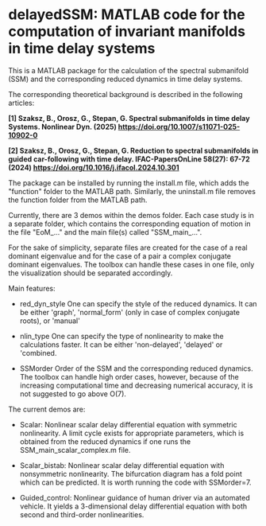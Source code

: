 # delayedSSM: MATLAB code for the computation of invariant manifolds in time delay systems

This is a MATLAB package for the calculation of the spectral submanifold (SSM) and the corresponding reduced dynamics in time delay systems. 

The corresponding theoretical background is described in the following articles:

**[1] Szaksz, B., Orosz, G., Stepan, G. Spectral submanifolds in time delay Systems. Nonlinear Dyn. (2025) https://doi.org/10.1007/s11071-025-10902-0**

**[2] Szaksz, B., Orosz, G., Stepan, G. Reduction to spectral submanifolds in guided car-following with time delay. IFAC-PapersOnLine 58(27): 67-72 (2024) https://doi.org/10.1016/j.ifacol.2024.10.301**

The package can be installed by running the install.m file, which adds the "function" folder to the MATLAB path. Similarly, the uninstall.m file removes the function folder from the MATLAB path.

Currently, there are 3 demos within the demos folder. Each case study is in a separate folder, which contains the corresponding equation of motion in the file "EoM_..." and the main file(s) called "SSM_main_...".

For the sake of simplicity, separate files are created for the case of a real dominant eigenvalue and for the case of a pair a complex conjugate dominant eigenvalues. The toolbox can handle these cases in one file, only the visualization should be separated accordingly.

Main features:
- red_dyn_style
One can specify the style of the reduced dynamics. It can be either 'graph', 'normal_form' (only in case of complex conjugate roots), or 'manual'

- nlin_type
One can specify the type of nonlinearity to make the calculations faster. It can be either 'non-delayed', 'delayed' or 'combined.

- SSMorder
Order of the SSM and the corresponding reduced dynamics. The toolbox can handle high order cases, however, because of the increasing computational time and decreasing numerical accuracy, it is not suggested to go above O(7).

The current demos are:
- Scalar: 
Nonlinear scalar delay differential equation with symmetric nonlinearity. A limit cycle exists for appropriate parameters, which is obtained from the reduced dynamics if one runs the SSM_main_scalar_complex.m file.

- Scalar_bistab:
Nonlinear scalar delay differential equation with nonsymmetric nonlinearity. The bifurcation diagram has a fold point which can be predicted. It is worth running the code with SSMorder=7. 

- Guided_control:
Nonlinear guidance of human driver via an automated vehicle. It yields a 3-dimensional delay differential equation with both second and third-order nonlinearities.
